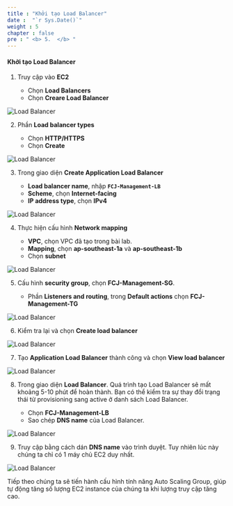 ```yaml
---
title : "Khởi tạo Load Balancer"
date :  "`r Sys.Date()`" 
weight : 5
chapter : false
pre : " <b> 5.  </b> "
---
```


#### Khởi tạo Load Balancer

1. Truy cập vào **EC2**

   - Chọn **Load Balancers**
   - Chọn **Creare Load Balancer**


![Load Balancer](/images/15/0001.png?featherlight=false&width=90pc)

2. Phần **Load balancer types**

   - Chọn **HTTP/HTTPS**
   - Chọn **Create**

![Load Balancer](/images/15/0002.png?featherlight=false&width=90pc)

3. Trong giao diện **Create Application Load Balancer**

   - **Load balancer name**, nhập **```FCJ-Management-LB```**
   - **Scheme**, chọn **Internet-facing**
   - **IP address type**, chọn **IPv4**

![Load Balancer](/images/15/0003.png?featherlight=false&width=90pc)

4. Thực hiện cấu hình **Network mapping**

   - **VPC**, chọn VPC đã tạo trong bài lab.
   - **Mapping**, chọn **ap-southeast-1a** và **ap-southeast-1b**
   - Chọn **subnet**

![Load Balancer](/images/15/0004.png?featherlight=false&width=90pc)

5. Cấu hình **security group**, chọn **FCJ-Management-SG**.

   - Phần **Listeners and routing**, trong **Default actions** chọn **FCJ-Management-TG**

![Load Balancer](/images/15/0005.png?featherlight=false&width=90pc)

6. Kiểm tra lại và chọn **Create load balancer** 

![Load Balancer](/images/15/0006.png?featherlight=false&width=90pc)

7. Tạo **Application Load Balancer** thành công và chọn **View load balancer**

![Load Balancer](/images/15/0007.png?featherlight=false&width=90pc)

8. Trong giao diện **Load Balancer**. Quá trình tạo Load Balancer sẽ mất khoảng 5-10 phút để hoàn thành. Bạn có thể kiểm tra sự thay đổi trạng thái từ provisioning sang active ở danh sách Load Balancer.

   - Chọn **FCJ-Management-LB**
   - Sao chép **DNS name** của Load Balancer.

![Load Balancer](/images/15/0008.png?featherlight=false&width=90pc)

9. Truy cập bằng cách dán **DNS name** vào trình duyệt.  Tuy nhiên lúc này chúng ta chỉ có 1 máy chủ EC2 duy nhất.

![Load Balancer](/images/15/0009.png?featherlight=false&width=90pc)

Tiếp theo chúng ta sẽ tiến hành cấu hình tính năng Auto Scaling Group, giúp tự động tăng số lượng EC2 instance của chúng ta khi lượng truy cập tăng cao.





